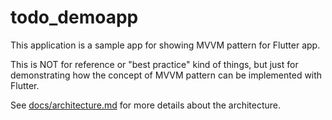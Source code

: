 # todo_demoapp

This application is a sample app for showing MVVM pattern for Flutter app.

This is NOT for reference or "best practice" kind of things, but just for demonstrating how the concept of MVVM pattern can be implemented with Flutter.

See [docs/architecture.md](docs/architecture.md) for more details about the architecture.